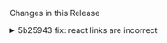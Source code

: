 Changes in this Release

<details><summary>5b25943 fix: react links are incorrect</summary>
fix: react links are incorrect
</details>